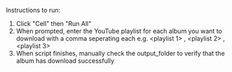Instructions to run:

1. Click "Cell" then "Run All"
2. When prompted, enter the YouTube playlist for each album you want to download with a comma seperating each
e.g. <playlist 1> , <playlist 2> , <playlist 3>
3. When script finishes, manually check the output_folder to verify that the album has download successfully
